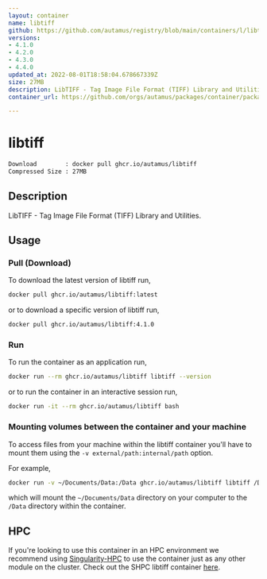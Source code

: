 ```yaml
---
layout: container
name: libtiff
github: https://github.com/autamus/registry/blob/main/containers/l/libtiff/spack.yaml
versions:
- 4.1.0
- 4.2.0
- 4.3.0
- 4.4.0
updated_at: 2022-08-01T18:58:04.678667339Z
size: 27MB
description: LibTIFF - Tag Image File Format (TIFF) Library and Utilities.
container_url: https://github.com/orgs/autamus/packages/container/package/libtiff

---
```

# libtiff
```bash 
Download        : docker pull ghcr.io/autamus/libtiff
Compressed Size : 27MB
```

## Description
LibTIFF - Tag Image File Format (TIFF) Library and Utilities.

## Usage
### Pull (Download)
To download the latest version of libtiff run,

```bash
docker pull ghcr.io/autamus/libtiff:latest
```

or to download a specific version of libtiff run,

```bash
docker pull ghcr.io/autamus/libtiff:4.1.0
```
### Run
To run the container as an application run,
```bash
docker run --rm ghcr.io/autamus/libtiff libtiff --version
```

or to run the container in an interactive session run,
```bash
docker run -it --rm ghcr.io/autamus/libtiff bash
```

### Mounting volumes between the container and your machine
To access files from your machine within the libtiff container you'll have to mount them using the `-v external/path:internal/path` option.

For example,
```bash
docker run -v ~/Documents/Data:/Data ghcr.io/autamus/libtiff libtiff /Data/myData.csv
```
which will mount the `~/Documents/Data` directory on your computer to the `/Data` directory within the container.

## HPC
If you're looking to use this container in an HPC environment we recommend using [Singularity-HPC](https://singularity-hpc.readthedocs.io) to use the container just as any other module on the cluster. Check out the SHPC libtiff container [here](https://singularityhub.github.io/singularity-hpc/r/ghcr.io-autamus-libtiff/).